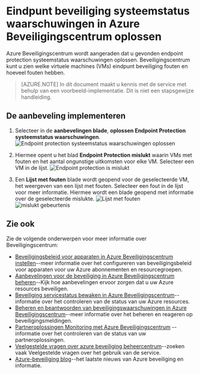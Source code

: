 <properties
   pageTitle="Eindpunt beveiliging systeemstatus waarschuwingen in Azure Beveiligingscentrum oplossen | Microsoft Azure"
   description="In dit document ziet u hoe u het implementeren van de aanbeveling Azure Beveiligingscentrum **oplossen Endpoint Protection systeemstatus waarschuwingen**."
   services="security-center"
   documentationCenter="na"
   authors="TerryLanfear"
   manager="MBaldwin"
   editor=""/>

<tags
   ms.service="security-center"
   ms.devlang="na"
   ms.topic="article"
   ms.tgt_pltfrm="na"
   ms.workload="na"
   ms.date="07/29/2016"
   ms.author="terrylan"/>

# <a name="resolve-endpoint-protection-health-alerts-in-azure-security-center"></a>Eindpunt beveiliging systeemstatus waarschuwingen in Azure Beveiligingscentrum oplossen

Azure Beveiligingscentrum wordt aangeraden dat u gevonden endpoint protection systeemstatus waarschuwingen oplossen.  Beveiligingscentrum kunt u zien welke virtuele machines (VMs) eindpunt beveiliging fouten en hoeveel fouten hebben.

> [AZURE.NOTE] In dit document maakt u kennis met de service met behulp van een voorbeeld-implementatie. Dit is niet een stapsgewijze handleiding.

## <a name="implement-the-recommendation"></a>De aanbeveling implementeren

1. Selecteer in de **aanbevelingen blade**, **oplossen Endpoint Protection systeemstatus waarschuwingen**.
![Endpoint protection systeemstatus waarschuwingen oplossen][1]

2. Hiermee opent u het blad **Endpoint Protection mislukt** waarin VMs met fouten en het aantal ongunstige uitkomsten voor elke VM. Selecteer een VM in de lijst.
![Endpoint protection is mislukt][2]

3. Een **Lijst met fouten** blade wordt geopend voor de geselecteerde VM, het weergeven van een lijst met fouten. Selecteer een fout in de lijst voor meer informatie. Hiermee wordt een blade geopend met informatie over de geselecteerde mislukte.
![Lijst met fouten][3]
  ![mislukt gebeurtenis][4]

## <a name="see-also"></a>Zie ook

Zie de volgende onderwerpen voor meer informatie over Beveiligingscentrum:

- [Beveiligingsbeleid voor apparaten in Azure Beveiligingscentrum instellen](security-center-policies.md)--meer informatie over het configureren van beveiligingsbeleid voor apparaten voor uw Azure abonnementen en resourcegroepen.
- [Aanbevelingen voor de beveiliging in Azure Beveiligingscentrum beheren](security-center-recommendations.md)--Kijk hoe aanbevelingen ervoor zorgen dat u uw Azure resources beveiligen.
- [Beveiliging servicestatus bewaken in Azure Beveiligingscentrum](security-center-monitoring.md)--informatie over het controleren van de status van uw Azure resources.
- [Beheren en beantwoorden van beveiligingswaarschuwingen in Azure Beveiligingscentrum](security-center-managing-and-responding-alerts.md)--meer informatie over het beheren en reageren op beveiligingsmeldingen.
- [Partneroplossingen Monitoring met Azure Beveiligingscentrum](security-center-partner-solutions.md) --informatie over het controleren van de status van uw partneroplossingen.
- [Veelgestelde vragen over azure beveiliging beheercentrum](security-center-faq.md)--zoeken vaak Veelgestelde vragen over het gebruik van de service.
- [Azure-beveiliging blog](http://blogs.msdn.com/b/azuresecurity/)--het laatste nieuws van Azure beveiliging en informatie.

<!--Image references-->
[1]: ./media/security-center-resolve-endpoint-protection/resolve-endpoint-protection.png
[2]: ./media/security-center-resolve-endpoint-protection/endpoint-protection-failure.png
[3]: ./media/security-center-resolve-endpoint-protection/failure-list.png
[4]: ./media/security-center-resolve-endpoint-protection/failure-event.png
